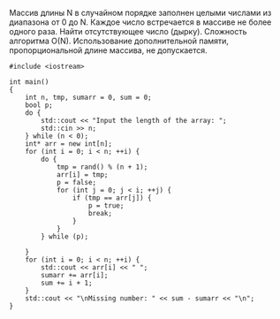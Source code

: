Массив длины N в случайном порядке заполнен целыми числами из диапазона от 0 до N. Каждое число встречается в массиве не более одного раза. 
Найти отсутствующее число (дырку). Сложность алгоритма O(N). Использование дополнительной памяти, пропорциональной длине массива, не допускается.


```
#include <iostream>

int main()
{
    int n, tmp, sumarr = 0, sum = 0;
    bool p;
    do {
        std::cout << "Input the length of the array: ";
        std::cin >> n;
    } while (n < 0);
    int* arr = new int[n];
    for (int i = 0; i < n; ++i) {
        do {
            tmp = rand() % (n + 1);
            arr[i] = tmp;
            p = false;
            for (int j = 0; j < i; ++j) {
                if (tmp == arr[j]) {
                    p = true;
                    break;
                }
            }
        } while (p);
        
    }
    for (int i = 0; i < n; ++i) {
        std::cout << arr[i] << " ";
        sumarr += arr[i];
        sum += i + 1;
    }
    std::cout << "\nMissing number: " << sum - sumarr << "\n";
} 
```
